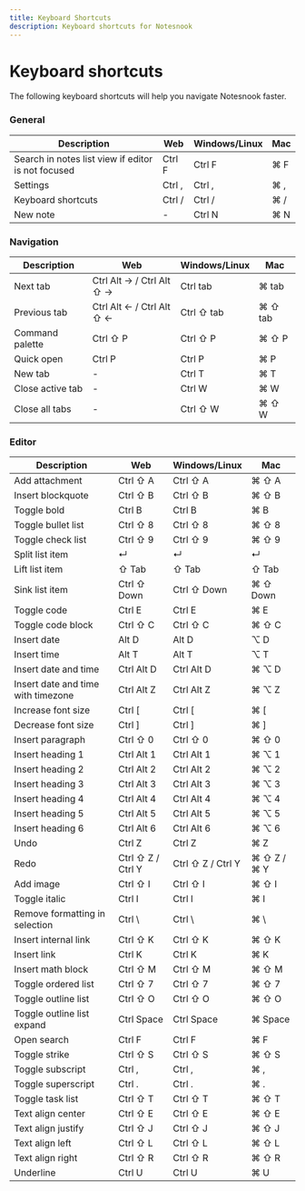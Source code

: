 ```yaml
---
title: Keyboard Shortcuts
description: Keyboard shortcuts for Notesnook
---
```


# Keyboard shortcuts

The following keyboard shortcuts will help you navigate Notesnook faster.

### General

| Description | Web | Windows/Linux | Mac |
| --- | --- | --- | --- |
| Search in notes list view if editor is not focused | Ctrl F | Ctrl F | ⌘ F |
| Settings | Ctrl , | Ctrl , | ⌘ , |
| Keyboard shortcuts | Ctrl / | Ctrl / | ⌘ / |
| New note | - | Ctrl N | ⌘ N |

### Navigation

| Description | Web | Windows/Linux | Mac |
| --- | --- | --- | --- |
| Next tab | Ctrl Alt → / Ctrl Alt ⇧ → | Ctrl tab | ⌘ tab |
| Previous tab | Ctrl Alt ← / Ctrl Alt ⇧ ← | Ctrl ⇧ tab | ⌘ ⇧ tab |
| Command palette | Ctrl ⇧ P | Ctrl ⇧ P | ⌘ ⇧ P |
| Quick open | Ctrl P | Ctrl P | ⌘ P |
| New tab | - | Ctrl T | ⌘ T |
| Close active tab | - | Ctrl W | ⌘ W |
| Close all tabs | - | Ctrl ⇧ W | ⌘ ⇧ W |

### Editor

| Description | Web | Windows/Linux | Mac |
| --- | --- | --- | --- |
| Add attachment | Ctrl ⇧ A | Ctrl ⇧ A | ⌘ ⇧ A |
| Insert blockquote | Ctrl ⇧ B | Ctrl ⇧ B | ⌘ ⇧ B |
| Toggle bold | Ctrl B | Ctrl B | ⌘ B |
| Toggle bullet list | Ctrl ⇧ 8 | Ctrl ⇧ 8 | ⌘ ⇧ 8 |
| Toggle check list | Ctrl ⇧ 9 | Ctrl ⇧ 9 | ⌘ ⇧ 9 |
| Split list item | ↵ | ↵ | ↵ |
| Lift list item | ⇧ Tab | ⇧ Tab | ⇧ Tab |
| Sink list item | Ctrl ⇧ Down | Ctrl ⇧ Down | ⌘ ⇧ Down |
| Toggle code | Ctrl E | Ctrl E | ⌘ E |
| Toggle code block | Ctrl ⇧ C | Ctrl ⇧ C | ⌘ ⇧ C |
| Insert date | Alt D | Alt D | ⌥ D |
| Insert time | Alt T | Alt T | ⌥ T |
| Insert date and time | Ctrl Alt D | Ctrl Alt D | ⌘ ⌥ D |
| Insert date and time with timezone | Ctrl Alt Z | Ctrl Alt Z | ⌘ ⌥ Z |
| Increase font size | Ctrl [ | Ctrl [ | ⌘ [ |
| Decrease font size | Ctrl ] | Ctrl ] | ⌘ ] |
| Insert paragraph | Ctrl ⇧ 0 | Ctrl ⇧ 0 | ⌘ ⇧ 0 |
| Insert heading 1 | Ctrl Alt 1 | Ctrl Alt 1 | ⌘ ⌥ 1 |
| Insert heading 2 | Ctrl Alt 2 | Ctrl Alt 2 | ⌘ ⌥ 2 |
| Insert heading 3 | Ctrl Alt 3 | Ctrl Alt 3 | ⌘ ⌥ 3 |
| Insert heading 4 | Ctrl Alt 4 | Ctrl Alt 4 | ⌘ ⌥ 4 |
| Insert heading 5 | Ctrl Alt 5 | Ctrl Alt 5 | ⌘ ⌥ 5 |
| Insert heading 6 | Ctrl Alt 6 | Ctrl Alt 6 | ⌘ ⌥ 6 |
| Undo | Ctrl Z | Ctrl Z | ⌘ Z |
| Redo | Ctrl ⇧ Z / Ctrl Y | Ctrl ⇧ Z / Ctrl Y | ⌘ ⇧ Z / ⌘ Y |
| Add image | Ctrl ⇧ I | Ctrl ⇧ I | ⌘ ⇧ I |
| Toggle italic | Ctrl I | Ctrl I | ⌘ I |
| Remove formatting in selection | Ctrl \ | Ctrl \ | ⌘ \ |
| Insert internal link | Ctrl ⇧ K | Ctrl ⇧ K | ⌘ ⇧ K |
| Insert link | Ctrl K | Ctrl K | ⌘ K |
| Insert math block | Ctrl ⇧ M | Ctrl ⇧ M | ⌘ ⇧ M |
| Toggle ordered list | Ctrl ⇧ 7 | Ctrl ⇧ 7 | ⌘ ⇧ 7 |
| Toggle outline list | Ctrl ⇧ O | Ctrl ⇧ O | ⌘ ⇧ O |
| Toggle outline list expand | Ctrl Space | Ctrl Space | ⌘ Space |
| Open search | Ctrl F | Ctrl F | ⌘ F |
| Toggle strike | Ctrl ⇧ S | Ctrl ⇧ S | ⌘ ⇧ S |
| Toggle subscript | Ctrl , | Ctrl , | ⌘ , |
| Toggle superscript | Ctrl . | Ctrl . | ⌘ . |
| Toggle task list | Ctrl ⇧ T | Ctrl ⇧ T | ⌘ ⇧ T |
| Text align center | Ctrl ⇧ E | Ctrl ⇧ E | ⌘ ⇧ E |
| Text align justify | Ctrl ⇧ J | Ctrl ⇧ J | ⌘ ⇧ J |
| Text align left | Ctrl ⇧ L | Ctrl ⇧ L | ⌘ ⇧ L |
| Text align right | Ctrl ⇧ R | Ctrl ⇧ R | ⌘ ⇧ R |
| Underline | Ctrl U | Ctrl U | ⌘ U |